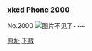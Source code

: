 ### xkcd Phone 2000
No.2000
![图片不见了~~~](https://imgs.xkcd.com/comics/xkcd_phone_2000.png)

[原址](https://xkcd.com//2000) [下载](https://imgs.xkcd.com/comics/xkcd_phone_2000.png)

